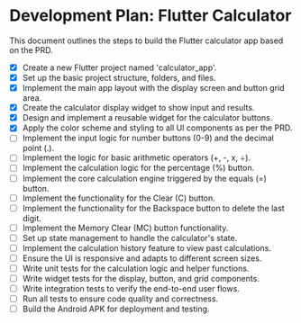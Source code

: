 # Development Plan: Flutter Calculator

This document outlines the steps to build the Flutter calculator app based on the PRD.

- [x] Create a new Flutter project named 'calculator_app'.
- [x] Set up the basic project structure, folders, and files.
- [x] Implement the main app layout with the display screen and button grid area.
- [x] Create the calculator display widget to show input and results.
- [x] Design and implement a reusable widget for the calculator buttons.
- [x] Apply the color scheme and styling to all UI components as per the PRD.
- [ ] Implement the input logic for number buttons (0-9) and the decimal point (.).
- [ ] Implement the logic for basic arithmetic operators (+, -, x, ÷).
- [ ] Implement the calculation logic for the percentage (%) button.
- [ ] Implement the core calculation engine triggered by the equals (=) button.
- [ ] Implement the functionality for the Clear (C) button.
- [ ] Implement the functionality for the Backspace button to delete the last digit.
- [ ] Implement the Memory Clear (MC) button functionality.
- [ ] Set up state management to handle the calculator's state.
- [ ] Implement the calculation history feature to view past calculations.
- [ ] Ensure the UI is responsive and adapts to different screen sizes.
- [ ] Write unit tests for the calculation logic and helper functions.
- [ ] Write widget tests for the display, button, and grid components.
- [ ] Write integration tests to verify the end-to-end user flows.
- [ ] Run all tests to ensure code quality and correctness.
- [ ] Build the Android APK for deployment and testing.
